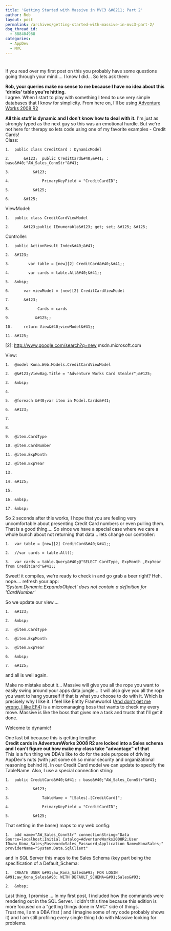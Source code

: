 ```yaml
---
title: 'Getting Started with Massive in MVC3 &#8211; Part 2'
author: Rob
layout: post
permalink: /archives/getting-started-with-massive-in-mvc3-part-2/
dsq_thread_id:
  - 888404968
categories:
  - AppDev
  - MVC
---
```

# 

If you read over my first post on this you probably have some questions going through your mind.... I know I did... So lets ask them:

**Rob, your queries make no sense to me because I have no idea about this 'drinks' table you're hitting.**  
I agree. When I start to play with something I tend to use very simple databases that I know for simplicity. From here on, I'll be using [Adventure Works 2008 R2][1]

 [1]: http://msftdbprodsamples.codeplex.com/releases/view/59211

**All this stuff is dynamic and I don't know how to deal with it.** I'm just as strongly typed as the next guy so this was an emotional hurdle. But we're not here for therapy so lets code using one of my favorite examples - Credit Cards!  
Class:

    1.  public class CreditCard : DynamicModel
    
    2.  	&#123;  public CreditCard&#40;&#41;	: base&#40;"AW_Sales_ConnStr"&#41;
    
    3.  		&#123; 
    
    4.  			PrimaryKeyField = "CreditCardID"; 
    
    5.  		&#125;
    
    6.  	&#125;

ViewModel:

    1.  public class CreditCardViewModel
    
    2.  	&#123;public IEnumerable&#123; get; set; &#125; &#125;

Controller:

    1.  public ActionResult Index&#40;&#41;
    
    2.  &#123;
    
    3.        var table = [new][2] CreditCard&#40;&#41;;
    
    4.        var cards = table.All&#40;&#41;;
    
    5.  &nbsp;
    
    6.  	var viewModel = [new][2] CreditCardViewModel
    
    7.  	&#123;
    
    8.            Cards = cards
    
    9.           &#125;;
    
    10. 	return View&#40;viewModel&#41;;
    
    11. &#125;

 [2]: http://www.google.com/search?q=new msdn.microsoft.com

View:

    1.  @model Kona.Web.Models.CreditCardViewModel
    
    2.  @&#123;ViewBag.Title = "Adventure Works Card Stealer";&#125;
    
    3.  &nbsp;
    
    4.  
    
    5.  @foreach &#40;var item in Model.Cards&#41;
    
    6.  &#123;
    
    7.  
    
    8.  
    
    9.  @item.CardType
    
    10. @item.CardNumber
    
    11. @item.ExpMonth
    
    12. @item.ExpYear
    
    13. 
    
    14. &#125;
    
    15. 
    
    16. &nbsp;
    
    17. &nbsp;

So 2 seconds after this works, I hope that you are feeling very uncomfortable about presenting Credit Card numbers or even pulling them. That is a good thing.... So since we have a special case where we care a whole bunch about not returning that data... lets change our controller:

    1.  var table = [new][2] CreditCard&#40;&#41;;
    
    2.  //var cards = table.All();
    
    3.  var cards = table.Query&#40;@"SELECT CardType, ExpMonth ,ExpYear from CreditCard"&#41;;

Sweet! it compiles, we're ready to check in and go grab a beer right? Heh, nope.... refresh your app:  
*'System.Dynamic.ExpandoObject' does not contain a definition for 'CardNumber'*

So we update our view....

    1.  &#123;
    
    2.  &nbsp;
    
    3.  @item.CardType
    
    4.  @item.ExpMonth
    
    5.  @item.ExpYear
    
    6.  &nbsp;
    
    7.  &#125;

and all is well again. 

Make no mistake about it... Massive will give you all the rope you want to easily swing around your apps data jungle... it will also give you all the rope you want to hang yourself if that is what you choose to do with it. Which is precisely why I like it. I feel like Entity Framework4 ([And don't get me wrong, I like EF4][3]) is a micromanaging boss that wants to check my every move. Massive is like the boss that gives me a task and trusts that I'll get it done.

 [3]: http://thisdeveloperslife.com/post/1-0-8-motivation

Welcome to dynamic!

One last bit because this is getting lengthy:  
**Credit cards in AdventureWorks 2008 R2 are locked into a Sales schema and I can't figure out how make my class take "advantage" of that**  
This is a fun thing we DBA's like to do for the sole purpose of driving AppDev's nuts (with just some oh so minor security and organizational reasoning behind it). In our Credit Card model we can update to specify the TableName. Also, I use a special connection string:

    1.  public CreditCard&#40;&#41; : base&#40;"AW_Sales_ConnStr"&#41;
    
    2.  		&#123; 
    
    3.  			TableName = "[Sales].[CreditCard]";
    
    4.  			PrimaryKeyField = "CreditCardID"; 
    
    5.  		&#125;

That setting in the base() maps to my web.config:

    1.  add name="AW_Sales_ConnStr" connectionString="Data Source=localhost;Initial Catalog=AdventureWorks2008R2;User ID=aw_Kona_Sales;Password=Sales_Password;Application Name=KonaSales;" providerName="System.Data.SqlClient"

and in SQL Server this maps to the Sales Schema (key part being the specification of a Default_Schema:

    1.  CREATE USER &#91;aw_Kona_Sales&#93; FOR LOGIN &#91;aw_Kona_Sales&#93; WITH DEFAULT_SCHEMA=&#91;Sales&#93;
    
    2.  &nbsp;

Last thing, I promise ... In my first post, I included how the commands were rendering out in the SQL Server. I didn't this time because this edition is more focused on a "getting things done in MVC" side of things.  
Trust me, I am a DBA first ( and I imagine some of my code probably shows it) and I am still profiling every single thing I do with Massive looking for problems.